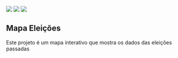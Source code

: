  
 <img src="https://img.shields.io/github/repo-size/hmscosta/mapa_Eleicoes?style=plastic" align=left/>
 <img src="https://img.shields.io/github/languages/count/hmscosta/mapa_Eleicoes?style=plastic" align=left/>
 <img src="https://img.shields.io/github/languages/top/hmscosta/mapa_Eleicoes?style=plastic" align=left/>


## Mapa Eleições
Este projeto é um mapa interativo que mostra os dados das eleições passadas

